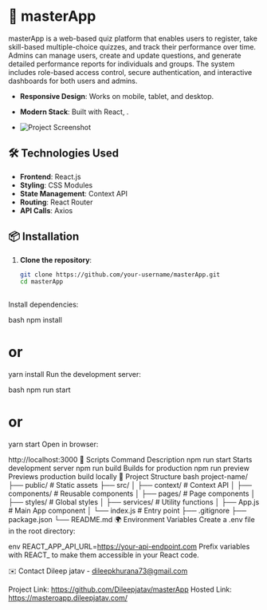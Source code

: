 # 📌 masterApp

masterApp is a web-based quiz platform that enables users to register, take skill-based multiple-choice quizzes, and track their performance over time. Admins can manage users, create and update questions, and generate detailed performance reports for individuals and groups. The system includes role-based access control, secure authentication, and interactive dashboards for both users and admins.

- **Responsive Design**: Works on mobile, tablet, and desktop.
- **Modern Stack**: Built with React, .

- ![Project Screenshot](/projectScreenShot)

## 🛠 Technologies Used

- **Frontend**: React.js
- **Styling**: CSS Modules
- **State Management**: Context API 
- **Routing**: React Router
- **API Calls**: Axios 

## 📦 Installation

1. **Clone the repository**:
   ```bash
   git clone https://github.com/your-username/masterApp.git
   cd masterApp
 
Install dependencies:

bash
npm install
# or
yarn install
Run the development server:

bash
npm run start
# or
yarn start
Open in browser:


http://localhost:3000
🔧 Scripts
Command	Description
npm run start	Starts development server
npm run build	Builds for production
npm run preview	Previews production build locally
📂 Project Structure
bash
project-name/
├── public/          # Static assets
├── src/
│   ├── context/     # Context API
│   ├── components/  # Reusable components
│   ├── pages/       # Page components
│   ├── styles/      # Global styles
│   ├── services/    # Utility functions
│   ├── App.js      # Main App component
│   └── index.js     # Entry point
├── .gitignore
├── package.json
└── README.md
🌍 Environment Variables
Create a .env file in the root directory:

env
REACT_APP_API_URL=https://your-api-endpoint.com
Prefix variables with REACT_ to make them accessible in your React code.

✉️ Contact
Dileep jatav - dileepkhurana73@gmail.com

Project Link: https://github.com/Dileepjatav/masterApp
Hosted Link: https://masteroapp.dileepjatav.com/
